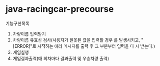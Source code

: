 # java-racingcar-precourse
기능구현목록
1. 차량이름 입력받기
2. 차량이름 유효성 검사(사용자가 잘못된 값을 입력할 경우 를 발생시키고, "[ERROR]"로 시작하는 에러 메시지를 출력 후 그 부분부터 입력을 다
시 받는다.)
3. 게임실행
4. 게임결과출력(매 회차마다 결과출력 및 우승차량 출력)
